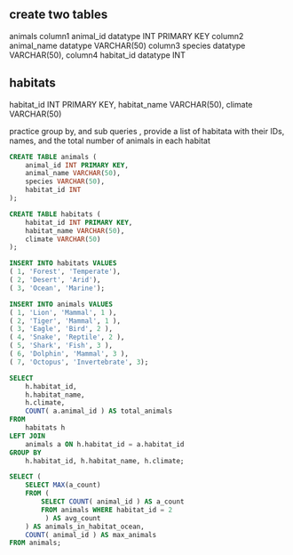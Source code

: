 ## create two tables 
animals column1 animal_id datatype INT PRIMARY KEY
   column2 animal_name datatype VARCHAR(50)
   column3 species datatype VARCHAR(50),
   column4 habitat_id datatype  INT
## habitats 
 habitat_id INT PRIMARY KEY,
    habitat_name VARCHAR(50),
    climate VARCHAR(50)

practice group by, and sub queries , provide a list of habitata with their IDs, names, and the total number of animals in each habitat

```SQL
CREATE TABLE animals (
	animal_id INT PRIMARY KEY,
	animal_name VARCHAR(50),
	species VARCHAR(50),
	habitat_id INT
);

CREATE TABLE habitats (
	habitat_id INT PRIMARY KEY,
	habitat_name VARCHAR(50),
	climate VARCHAR(50)
);

INSERT INTO habitats VALUES
( 1, 'Forest', 'Temperate'),
( 2, 'Desert', 'Arid'),
( 3, 'Ocean', 'Marine');

INSERT INTO animals VALUES
( 1, 'Lion', 'Mammal', 1 ),
( 2, 'Tiger', 'Mammal', 1 ),
( 3, 'Eagle', 'Bird', 2 ),
( 4, 'Snake', 'Reptile', 2 ),
( 5, 'Shark', 'Fish', 3 ),
( 6, 'Dolphin', 'Mammal', 3 ),
( 7, 'Octopus', 'Invertebrate', 3);

SELECT
	h.habitat_id,
	h.habitat_name,
	h.climate,
	COUNT( a.animal_id ) AS total_animals
FROM
	habitats h
LEFT JOIN
	animals a ON h.habitat_id = a.habitat_id
GROUP BY
    h.habitat_id, h.habitat_name, h.climate;

SELECT (
	SELECT MAX(a_count)
	FROM (
		SELECT COUNT( animal_id ) AS a_count
		FROM animals WHERE habitat_id = 2
	     ) AS avg_count
	) AS animals_in_habitat_ocean, 
	COUNT( animal_id ) AS max_animals 
FROM animals;
```
